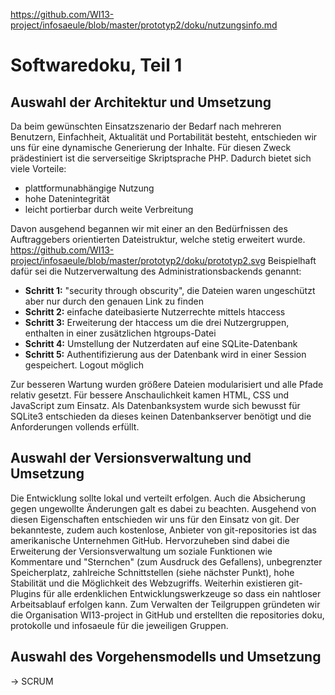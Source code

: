 https://github.com/WI13-project/infosaeule/blob/master/prototyp2/doku/nutzungsinfo.md

# Softwaredoku, Teil 1

## Auswahl der Architektur und Umsetzung 
Da beim gewünschten Einsatzszenario der Bedarf nach mehreren Benutzern, Einfachheit, Aktualität und Portabilität besteht, entschieden wir uns für eine dynamische Generierung der Inhalte. Für diesen Zweck prädestiniert ist die serverseitige Skriptsprache PHP. Dadurch bietet sich viele Vorteile:

* plattformunabhängige Nutzung
* hohe Datenintegrität
* leicht portierbar durch weite Verbreitung

Davon ausgehend begannen wir mit einer an den Bedürfnissen des Auftraggebers orientierten Dateistruktur, welche stetig erweitert wurde.
https://github.com/WI13-project/infosaeule/blob/master/prototyp2/doku/prototyp2.svg
Beispielhaft dafür sei die Nutzerverwaltung des Administrationsbackends genannt:

* **Schritt 1:** "security through obscurity", die Dateien waren ungeschützt aber nur durch den genauen Link zu finden
* **Schritt 2:** einfache dateibasierte Nutzerrechte mittels htaccess
* **Schritt 3:** Erweiterung der htaccess um die drei Nutzergruppen, enthalten in einer zusätzlichen htgroups-Datei
* **Schritt 4:** Umstellung der Nutzerdaten auf eine SQLite-Datenbank
* **Schritt 5:** Authentifizierung aus der Datenbank wird in einer Session gespeichert. Logout möglich

Zur besseren Wartung wurden größere Dateien modularisiert und alle Pfade relativ gesetzt. Für bessere Anschaulichkeit kamen HTML, CSS und JavaScript zum Einsatz.
Als Datenbanksystem wurde sich bewusst für SQLite3 entschieden da dieses keinen Datenbankserver benötigt und die Anforderungen vollends erfüllt.

## Auswahl der Versionsverwaltung und Umsetzung 
Die Entwicklung sollte lokal und verteilt erfolgen. Auch die Absicherung gegen ungewollte Änderungen galt es dabei zu beachten. Ausgehend von diesen Eigenschaften entschieden wir uns für den Einsatz von git. Der bekannteste, zudem auch kostenlose, Anbieter von git-repositories ist das amerikanische Unternehmen GitHub. Hervorzuheben sind dabei die Erweiterung der Versionsverwaltung um soziale Funktionen wie Kommentare und "Sternchen" (zum Ausdruck des Gefallens), unbegrenzter Speicherplatz, zahlreiche Schnittstellen (siehe nächster Punkt), hohe Stabilität und die Möglichkeit des Webzugriffs.
Weiterhin existieren git-Plugins für alle erdenklichen Entwicklungswerkzeuge so dass ein nahtloser Arbeitsablauf erfolgen kann.
Zum Verwalten der Teilgruppen gründeten wir die Organisation WI13-project in GitHub und erstellten die repositories doku, protokolle und infosaeule für die jeweiligen Gruppen.

## Auswahl des Vorgehensmodells und Umsetzung 
-> SCRUM


